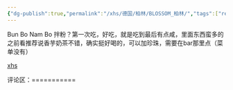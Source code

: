 ```yaml
---
{"dg-publish":true,"permalink":"/xhs/德国/柏林/BLOSSOM_柏林/","tags":["rednote","柏林"],"updated":"2025-03-30T20:40:27.879+08:00"}
---
```


 

Bun Bo Nam Bo 拌粉？第一次吃，好吃，就是吃到最后有点咸，里面东西蛮多的
之前看推荐说香芋奶茶不错，确实挺好喝的，可以加珍珠，需要在bar那里点（菜单没有）

[xhs](https://www.xiaohongshu.com/explore/649f44180000000027012b1b?xsec_token=AB5-2S2d0OT9GWRQq-2bQEPWT4PyFEz44dFIMz07SLLBw=&xsec_source=pc_user)

评论区：===========

